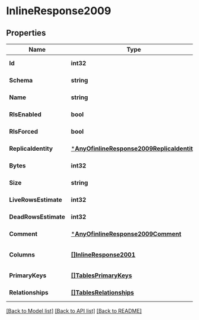 # InlineResponse2009

## Properties
Name | Type | Description | Notes
------------ | ------------- | ------------- | -------------
**Id** | **int32** |  | [default to null]
**Schema** | **string** |  | [default to null]
**Name** | **string** |  | [default to null]
**RlsEnabled** | **bool** |  | [default to null]
**RlsForced** | **bool** |  | [default to null]
**ReplicaIdentity** | [***AnyOfinlineResponse2009ReplicaIdentity**](AnyOfinlineResponse2009ReplicaIdentity.md) |  | [default to null]
**Bytes** | **int32** |  | [default to null]
**Size** | **string** |  | [default to null]
**LiveRowsEstimate** | **int32** |  | [default to null]
**DeadRowsEstimate** | **int32** |  | [default to null]
**Comment** | [***AnyOfinlineResponse2009Comment**](AnyOfinlineResponse2009Comment.md) |  | [default to null]
**Columns** | [**[]InlineResponse2001**](inline_response_200_1.md) |  | [optional] [default to null]
**PrimaryKeys** | [**[]TablesPrimaryKeys**](tables_primary_keys.md) |  | [default to null]
**Relationships** | [**[]TablesRelationships**](tables_relationships.md) |  | [default to null]

[[Back to Model list]](../README.md#documentation-for-models) [[Back to API list]](../README.md#documentation-for-api-endpoints) [[Back to README]](../README.md)

